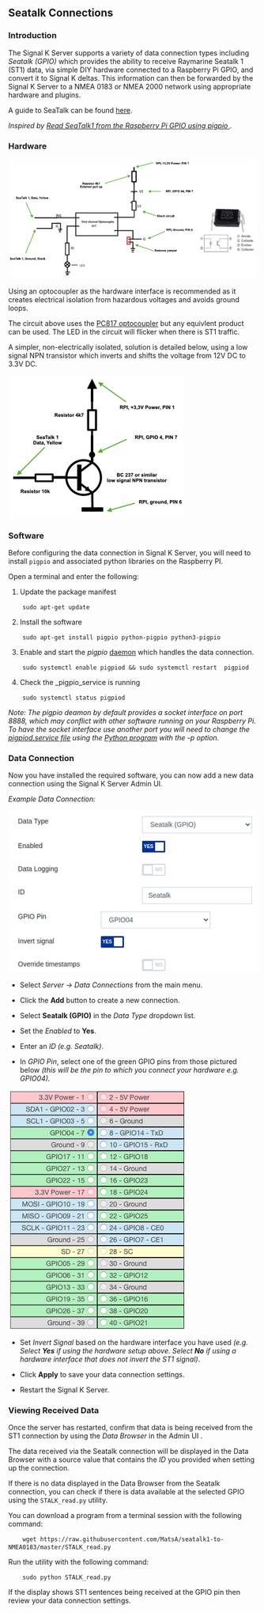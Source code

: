 ## Seatalk Connections

### Introduction

The Signal K Server supports a variety of data connection types including _Seatalk (GPIO)_ which provides the ability to receive Raymarine Seatalk 1 (ST1) data, via simple DIY hardware connected to a Raspberry Pi GPIO, and convert it to Signal K deltas. This information can then be forwarded by the Signal K Server to a NMEA 0183 or NMEA 2000 network using appropriate hardware and plugins. 

A guide to SeaTalk can be found [here](http://boatprojects.blogspot.com/2012/12/beginners-guide-to-raymarines-seatalk.html).

_Inspired by [Read SeaTalk1 from the Raspberry Pi GPIO using pigpio ](https://github.com/Thomas-GeDaD/Seatalk1-Raspi-reader)._

### Hardware

![ST1_opto_SK](./seatalk_circuit_1.jpg)

Using an optocoupler as the hardware interface is recommended as it creates electrical isolation from hazardous voltages and avoids ground loops.

The circuit above uses the [PC817 optocoupler](https://www.amazon.com/ARCELI-Optocoupler-Isolation-Converter-Photoelectric/dp/B07M78S8LB/ref=sr_1_2?dchild=1&keywords=pc817+optocoupler&qid=1593516071&sr=8-2) but any equivlent product can be used. The LED in the circuit will flicker when there is ST1 traffic. 

A simpler, non-electrically isolated, solution is detailed below, using a low signal NPN transistor which inverts and shifts the voltage from 12V DC to 3.3V DC.

![ST1_Tr](./seatalk_circuit_2.jpg)

### Software

Before configuring the data connection in Signal K Server, you will need to install `pigpio` and associated python libraries on the Raspberry PI. 

Open a terminal and enter the following:

1. Update the package manifest
```
    sudo apt-get update 
```

2. Install the software
```
    sudo apt-get install pigpio python-pigpio python3-pigpio
```

3. Enable and start the _pigpio_ [daemon](http://abyz.me.uk/rpi/pigpio/) which handles the data connection.
```
    sudo systemctl enable pigpiod && sudo systemctl restart  pigpiod
```

4. Check the _pigpio_service is running 
```
    sudo systemctl status pigpiod
```

_Note: The _pigpio_ deamon by default provides a socket interface on port 8888, which may conflict with other software running on your Raspberry Pi. To have the socket interface use another port you will need to change the [pigpiod.service file](http://abyz.me.uk/rpi/pigpio/pigpiod.html) using the [Python program](http://abyz.me.uk/rpi/pigpio/python.html#pigpio.pi) with the -p option._

### Data Connection

Now you have installed the required software, you can now add a new data connection using the Signal K Server Admin UI.

_Example Data Connection:_

![ST1_connection_SK](./config.png)

- Select _Server -> Data Connections_ from the main menu.

- Click the **Add** button to create a new connection.

- Select **Seatalk (GPIO)** in the _Data Type_ dropdown list. 

- Set the _Enabled_ to **Yes**.

- Enter an _ID_ _(e.g. Seatalk)_.

- In _GPIO Pin_, select one of the green GPIO pins from those pictured below _(this will be the pin to which you connect your hardware  e.g. GPIO04)._

![GPIO](./gpio.png)

- Set _Invert Signal_ based on the hardware interface you have used _(e.g. Select **Yes** if using the hardware setup above. Select **No** if using a hardware interface that does not invert the ST1 signal)_.


- Click **Apply** to save your data connection settings.

- Restart the Signal K Server.


### Viewing Received Data

Once the server has restarted, confirm that data is being received from the ST1 connection by using the _Data Browser_ in the Admin UI .

The data received via the Seatalk connection will be displayed in the Data Browser with a source value that contains the _ID_ you provided when setting up the connection.

If there is no data displayed in the Data Browser from the Seatalk connection, you can check if there is data available at the selected GPIO using the `STALK_read.py` utility.

You can download a program from a terminal session with the following command:
```
    wget https://raw.githubusercontent.com/MatsA/seatalk1-to-NMEA0183/master/STALK_read.py
```
    
Run the utility with the following command:
```
    sudo python STALK_read.py
```
    
If the display shows ST1 sentences being received at the GPIO pin then review your data connection settings.
